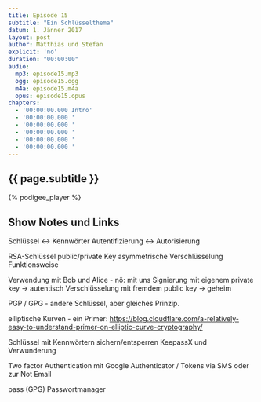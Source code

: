 ```yaml
---
title: Episode 15
subtitle: "Ein Schlüsselthema"
datum: 1. Jänner 2017
layout: post
author: Matthias und Stefan
explicit: 'no'
duration: "00:00:00"
audio:
  mp3: episode15.mp3
  ogg: episode15.ogg
  m4a: episode15.m4a
  opus: episode15.opus
chapters:
  - '00:00:00.000 Intro'
  - '00:00:00.000 '
  - '00:00:00.000 '
  - '00:00:00.000 '
  - '00:00:00.000 '
  - '00:00:00.000 '
---
```


## {{ page.subtitle }}

{% podigee_player %}

## Show Notes und Links

Schlüssel <-> Kennwörter
Autentifizierung <-> Autorisierung

RSA-Schlüssel
public/private Key
asymmetrische Verschlüsselung
Funktionsweise

Verwendung mit Bob und Alice - nö: mit uns
Signierung mit eigenem private key -> autentisch
Verschlüsselung mit fremdem public key -> geheim

PGP / GPG - andere Schlüssel, aber gleiches Prinzip.

elliptische Kurven - ein Primer: https://blog.cloudflare.com/a-relatively-easy-to-understand-primer-on-elliptic-curve-cryptography/

Schlüssel mit Kennwörtern sichern/entsperren
KeepassX und Verwunderung

Two factor Authentication mit Google Authenticator / Tokens via SMS oder zur Not Email

pass (GPG) Passwortmanager
